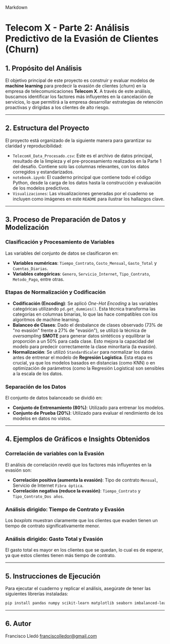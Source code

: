 Markdown

# Telecom X - Parte 2: Análisis Predictivo de la Evasión de Clientes (Churn)

## 1. Propósito del Análisis
El objetivo principal de este proyecto es construir y evaluar modelos de **machine learning** para predecir la evasión de clientes (*churn*) en la empresa de telecomunicaciones **Telecom X**. A través de este análisis, buscamos identificar los factores más influyentes en la cancelación de servicios, lo que permitirá a la empresa desarrollar estrategias de retención proactivas y dirigidas a los clientes de alto riesgo.

---

## 2. Estructura del Proyecto
El proyecto está organizado de la siguiente manera para garantizar su claridad y reproducibilidad:
* `TelecomX_Data_Procesado.csv`: Este es el archivo de datos principal, resultado de la limpieza y el pre-procesamiento realizados en la Parte 1 del desafío. Contiene solo las columnas relevantes, con los datos corregidos y estandarizados.
* `notebook.ipynb`: El cuaderno principal que contiene todo el código Python, desde la carga de los datos hasta la construcción y evaluación de los modelos predictivos.
* `Visualizaciones`: Las visualizaciones generadas por el cuaderno se incluyen como imágenes en este `README` para ilustrar los hallazgos clave.

---

## 3. Proceso de Preparación de Datos y Modelización

### Clasificación y Procesamiento de Variables
Las variables del conjunto de datos se clasificaron en:
* **Variables numéricas**: `Tiempo_Contrato`, `Costo_Mensual`, `Gasto_Total` y `Cuentas_Diarias`.
* **Variables categóricas**: `Genero`, `Servicio_Internet`, `Tipo_Contrato`, `Metodo_Pago`, entre otras.

### Etapas de Normalización y Codificación
* **Codificación (Encoding)**: Se aplicó *One-Hot Encoding* a las variables categóricas utilizando `pd.get_dummies()`. Esta técnica transforma las categorías en columnas binarias, lo que las hace compatibles con los algoritmos de machine learning.
* **Balanceo de Clases**: Dado el desbalance de clases observado (73% de "no evasión" frente a 27% de "evasión"), se utilizó la técnica de *oversampling* **SMOTE** para generar datos sintéticos y equilibrar la proporción a un 50% para cada clase. Esto mejora la capacidad del modelo para predecir correctamente la clase minoritaria (la evasión).
* **Normalización**: Se utilizó `StandardScaler` para normalizar los datos antes de entrenar el modelo de **Regresión Logística**. Esta etapa es crucial, ya que los modelos basados en distancias (como KNN) o en optimización de parámetros (como la Regresión Logística) son sensibles a la escala de los datos.

### Separación de los Datos
El conjunto de datos balanceado se dividió en:
* **Conjunto de Entrenamiento (80%)**: Utilizado para entrenar los modelos.
* **Conjunto de Prueba (20%)**: Utilizado para evaluar el rendimiento de los modelos en datos no vistos.

---

## 4. Ejemplos de Gráficos e Insights Obtenidos

### Correlación de variables con la Evasión
El análisis de correlación reveló que los factores más influyentes en la evasión son:
* **Correlación positiva (aumenta la evasión)**: Tipo de contrato `Mensual`, Servicio de Internet `Fibra óptica`.
* **Correlación negativa (reduce la evasión)**: `Tiempo_Contrato` y `Tipo_Contrato_Dos años`.

### Análisis dirigido: Tiempo de Contrato y Evasión
Los *boxplots* muestran claramente que los clientes que evaden tienen un tiempo de contrato significativamente menor.

### Análisis dirigido: Gasto Total y Evasión
El gasto total es mayor en los clientes que se quedan, lo cual es de esperar, ya que estos clientes tienen más tiempo de contrato.

---

## 5. Instrucciones de Ejecución
Para ejecutar el cuaderno y replicar el análisis, asegúrate de tener las siguientes librerías instaladas:
```bash
pip install pandas numpy scikit-learn matplotlib seaborn imbalanced-learn
```
---

## 6. Autor
  Francisco Lledó
  franciscolledor@gmail.com
